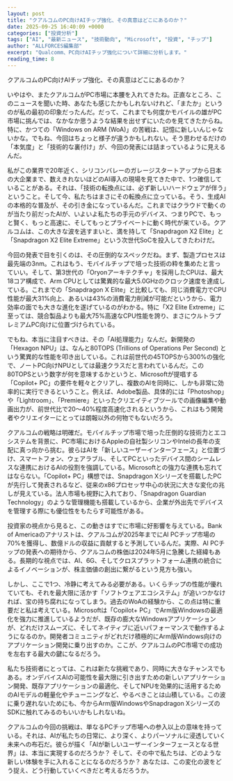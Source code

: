 ```yaml
---
layout: post
title: "クアルコムのPC向けAIチップ強化、その真意はどこにあるのか？"
date: 2025-09-25 16:40:09 +0000
categories: ["投資分析"]
tags: ["AI", "最新ニュース", "技術動向", "Microsoft", "投資", "チップ"]
author: "ALLFORCES編集部"
excerpt: "Qualcomm、PC向けAIチップ強化について詳細に分析します。"
reading_time: 8
---
```


クアルコムのPC向けAIチップ強化、その真意はどこにあるのか？

いやはや、またクアルコムがPC市場に本腰を入れてきたね。正直なところ、このニュースを聞いた時、あなたも感じたかもしれないけれど、「またか」というのが私の最初の印象だったんだ。だって、これまでも何度かモバイルの雄がPC市場に挑んでは、なかなか思うような結果を出せずにいたのを見てきたからね。特に、かつての「Windows on ARM (WoA)」の苦戦は、記憶に新しいんじゃないかな。でもね、今回はちょっと様子が違うかもしれない。そう思わせるだけの「本気度」と「技術的な裏付け」が、今回の発表には詰まっているように見えるんだ。

私がこの業界で20年近く、シリコンバレーのガレージスタートアップから日本の大企業まで、数えきれないほどのAI導入の現場を見てきた中で、1つ確信していることがある。それは、「技術の転換点には、必ず新しいハードウェアが伴う」ということ。そして今、私たちはまさにその転換点に立っている。そう、生成AIの本格的な普及が、その引き金になっているんだ。これまではクラウドで動くのが当たり前だったAIが、いよいよ私たちの手元のデバイス、つまりPCで、もっと賢く、もっと高速に、そしてもっとプライベートに動く時代が来ている。クアルコムは、この大きな波を逃すまいと、満を持して「Snapdragon X2 Elite」と「Snapdragon X2 Elite Extreme」という次世代SoCを投入してきたわけだ。

今回の発表で目を引くのは、その圧倒的なスペックだね。まず、製造プロセスは最先端の3nm。これはもう、モバイルチップで培った技術の粋を集めたと言っていい。そして、第3世代の「Oryonアーキテクチャ」を採用したCPUは、最大18コア構成で、Arm CPUとしては驚異的な最大5.0GHzのクロック速度を達成している。これまでの「Snapdragon X Elite」と比較しても、同じ消費電力でCPU性能が最大31%向上、あるいは43%の消費電力削減が可能だというから、電力効率の面でも大きな進化を遂げているのがわかる。特に「X2 Elite Extreme」に至っては、競合製品よりも最大75%高速なCPU性能を誇り、まさにウルトラプレミアムPC向けに位置づけられている。

でもね、本当に注目すべきは、その「AI処理能力」なんだ。新開発の「Hexagon NPU」は、なんと80TOPS (Trillions of Operations Per Second) という驚異的な性能を叩き出している。これは前世代の45TOPSから300%の強化で、ノートPC向けNPUとしては最速クラスだと言われているんだ。この80TOPSという数字が何を意味するかというと、Microsoftが提唱する「Copilot+ PC」の要件を軽々とクリアし、複数のAIを同時に、しかも非常に効率的に実行できるということ。例えば、Adobe製品、具体的には「Photoshop」や「Lightroom」、「Premiere」といったクリエイティブツールでの画像編集や動画出力が、前世代比で20〜40%程度高速化されるというから、これはもう開発者やクリエイターにとっては朗報以外の何物でもないだろう。

クアルコムの戦略は明確だ。モバイルチップ市場で培った圧倒的な技術力とエコシステムを背景に、PC市場におけるAppleの自社製シリコンやIntelの長年の支配に真っ向から挑む。彼らはAIを「新しいユーザーインターフェース」と位置づけ、スマートフォン、ウェアラブル、そしてPCといったデバイス間のシームレスな連携におけるAIの役割を強調している。Microsoftとの強力な連携も忘れてはならない。「Copilot+ PC」構想では、Snapdragon Xシリーズを搭載したPCが先行して発表されるなど、従来のx86プロセッサ中心の状況に大きな変化の兆しが見えている。法人市場も視野に入れており、「Snapdragon Guardian Technology」のような管理機能も搭載しているから、企業が外出先でデバイスを管理する際にも優位性をもたらす可能性がある。

投資家の視点から見ると、この動きはすでに市場に好影響を与えている。Bank of Americaのアナリストは、クアルコムが2025年までにAI PCチップ市場の70%を獲得し、数億ドルの収益に貢献すると予測しているんだ。実際、AI PCチップの発表への期待から、クアルコムの株価は2024年5月に急騰した経緯もある。長期的な視点では、AI、6G、そしてクロスプラットフォーム連携の統合によるイノベーションが、株主価値の創出に繋がるという見方も強い。

しかし、ここで1つ、冷静に考えてみる必要がある。いくらチップの性能が優れていても、それを最大限に活かす「ソフトウェアエコシステム」が追いつかなければ、宝の持ち腐れになってしまう。過去のWoAの経験から、この点は特に重要だと私は考えている。Microsoftは「Copilot+ PC」でArm版Windowsの最適化を強力に推進しているようだが、既存の膨大なWindowsアプリケーションが、どれだけスムーズに、そしてネイティブに近いパフォーマンスで動作するようになるのか。開発者コミュニティがどれだけ積極的にArm版Windows向けのアプリケーション開発に乗り出すのか。ここが、クアルコムのPC市場での成功を左右する最大の鍵になるだろう。

私たち技術者にとっては、これは新たな挑戦であり、同時に大きなチャンスでもある。オンデバイスAIの可能性を最大限に引き出すための新しいアプリケーション開発、既存アプリケーションの最適化、そしてNPUを効果的に活用するためのAIモデルの軽量化やチューニングなど、やるべきことは山積している。この波に乗り遅れないためにも、今からArm版WindowsやSnapdragon XシリーズのSDKに触れてみるのもいいかもしれないね。

クアルコムの今回の挑戦は、単なるPCチップ市場への参入以上の意味を持っている。それは、AIが私たちの日常に、より深く、よりパーソナルに浸透していく未来への布石だ。彼らが描く「AIが新しいユーザーインターフェースとなる世界」は、本当に実現するのだろうか？ そして、その中で私たちは、どのような新しい体験を手に入れることになるのだろうか？ あなたは、この変化の波をどう捉え、どう行動していくべきだと考えるだろうか。

